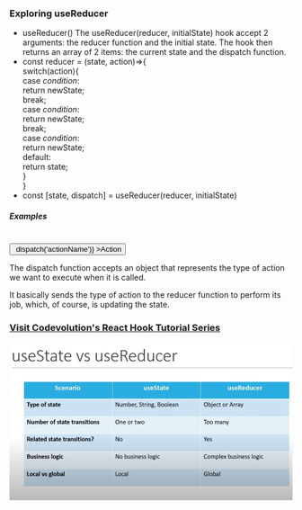 ### Exploring useReducer

<ul>
<li>
useReducer() The useReducer(reducer, initialState) hook accept 2 arguments: the reducer function and the initial state. The hook then returns an array of 2 items: the current state and the dispatch function.
</li>

<li>
 const reducer = (state, action)=>{
     <br/>
     switch(action){ 
         <br/>
         case <i>condition</i>:
         <br/>
          return newState;
          <br/>
          break;
          <br/>
         case <i>condition</i>:
         <br/>
          return newState;
          <br/>
          break;
          <br/>
         case <i>condition</i>:
         <br/>
          return newState;
          <br/>
          default: 
          <br/>
          return state;
          <br/>
     }
     <br/>
 }
</li>
<li>
const [state, dispatch] = useReducer(reducer, initialState)
</li>
</ul>

<h5>Examples</h5>

<code>
<button onClick={()-> dispatch('actionName')} >Action</button>
</code>
<p>
The dispatch function accepts an object that represents the type of action we want to execute when it is called.
</p>

<p>
 It basically sends the type of action to the reducer function to perform its job, which, of course, is updating the state.
</p>

<h3>
<a href="https://www.youtube.com/playlist?list=PLC3y8-rFHvwisvxhZ135pogtX7_Oe3Q3A">Visit Codevolution's React Hook Tutorial Series</a>
</h3>

<img src="./public/useState_vs_useReducer.png" alt="" />
 